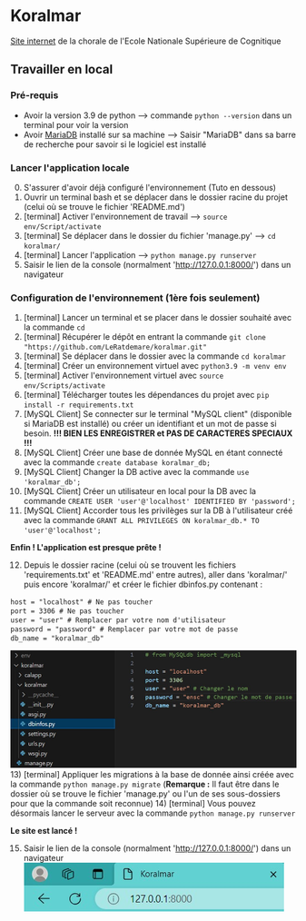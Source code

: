 # Koralmar
[Site internet](https://nlufuluabo.pythonanywhere.com/) de la chorale de l'Ecole Nationale Supérieure de Cognitique

## Travailler en local

### Pré-requis

* Avoir la version 3.9 de python --> commande `python --version` dans un terminal pour voir la version
* Avoir [MariaDB](https://mariadb.org/download/?t=mariadb&p=mariadb&r=11.4.0&os=windows&cpu=x86_64&pkg=msi&m=icam) installé sur sa machine --> Saisir "MariaDB" dans sa barre de recherche pour savoir si le logiciel est installé

### Lancer l'application locale

0) S'assurer d'avoir déjà configuré l'environnement (Tuto en dessous)
1) Ouvrir un terminal bash et se déplacer dans le dossier racine du projet (celui où se trouve le fichier 'README.md')
2) \[terminal\] Activer l'environnement de travail --> `source env/Script/activate`
3) \[terminal\] Se déplacer dans le dossier du fichier 'manage.py' --> `cd koralmar/`
4) \[terminal\] Lancer l'application --> `python manage.py runserver`
5) Saisir le lien de la console (normalment 'http://127.0.0.1:8000/') dans un navigateur

### Configuration de l'environnement (1ère fois seulement)

1) \[terminal\] Lancer un terminal et se placer dans le dossier souhaité avec la commande `cd`
2) \[terminal\] Récupérer le dépôt en entrant la commande `git clone "https://github.com/LeRatdemare/koralmar.git"`
3) \[terminal\] Se déplacer dans le dossier avec la commande `cd koralmar`
4) \[terminal\] Créer un environnement virtuel avec `python3.9 -m venv env`
5) \[terminal\] Activer l'environnement virtuel avec `source env/Scripts/activate`
6) \[terminal\] Télécharger toutes les dépendances du projet avec `pip install -r requirements.txt`
7) \[MySQL Client\] Se connecter sur le terminal "MySQL client" (disponible si MariaDB est installé) ou créer un identifiant et un mot de passe si besoin. **!!! BIEN LES ENREGISTRER et PAS DE CARACTERES SPECIAUX !!!**
8) \[MySQL Client\] Créer une base de donnée MySQL en étant connecté avec la commande `create database koralmar_db;`
9) \[MySQL Client\] Changer la DB active avec la commande `use 'koralmar_db';`
10) \[MySQL Client\] Créer un utilisateur en local pour la DB avec la commande `CREATE USER 'user'@'localhost' IDENTIFIED BY 'password';`
11) \[MySQL Client\] Accorder tous les privilèges sur la DB à l'utilisateur créé avec la commande `GRANT ALL PRIVILEGES ON koralmar_db.* TO 'user'@'localhost';`

**Enfin ! L'application est presque prête !**

12) Depuis le dossier racine (celui où se trouvent les fichiers 'requirements.txt' et 'README.md' entre autres), aller dans 'koralmar/' puis encore 'koralmar/' et créer le fichier dbinfos.py contenant :
```
host = "localhost" # Ne pas toucher
port = 3306 # Ne pas toucher
user = "user" # Remplacer par votre nom d'utilisateur
password = "password" # Remplacer par votre mot de passe
db_name = "koralmar_db"
```
![Fichier dbinfos](screenshots/Fichier_dbinfos.jpg)
13) \[terminal\] Appliquer les migrations à la base de donnée ainsi créée avec la commande `python manage.py migrate` (**Remarque :** Il faut être dans le dossier où se trouve le fichier 'manage.py' ou l'un de ses sous-dossiers pour que la commande soit reconnue)
14) \[terminal\] Vous pouvez désormais lancer le serveur avec la commande `python manage.py runserver`

**Le site est lancé !**

15) Saisir le lien de la console (normalment 'http://127.0.0.1:8000/') dans un navigateur
![Saisir l'url](screenshots/url_koralmar.jpg)
